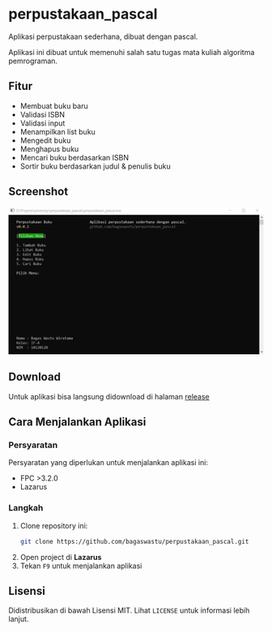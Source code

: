 # perpustakaan_pascal
Aplikasi perpustakaan sederhana, dibuat dengan pascal.

Aplikasi ini dibuat untuk memenuhi salah satu tugas mata kuliah algoritma pemrograman.

## Fitur
- Membuat buku baru
- Validasi ISBN
- Validasi input
- Menampilkan list buku
- Mengedit buku
- Menghapus buku
- Mencari buku berdasarkan ISBN
- Sortir buku berdasarkan judul & penulis buku

## Screenshot
![](assets/screenshot.gif)

## Download
Untuk aplikasi bisa langsung didownload di halaman [release](https://github.com/bagaswastu/perpustakaan_pascal/releases/tag/v.0.0.1)

## Cara Menjalankan Aplikasi
### Persyaratan
Persyaratan yang diperlukan untuk menjalankan aplikasi ini:
- FPC >3.2.0
- Lazarus
### Langkah
1. Clone repository ini:
    ```bash
    git clone https://github.com/bagaswastu/perpustakaan_pascal.git
    ```
2. Open project di **Lazarus**
3. Tekan `F9` untuk menjalankan aplikasi


## Lisensi
Didistribusikan di bawah Lisensi MIT. Lihat `LICENSE` untuk informasi lebih lanjut. 
